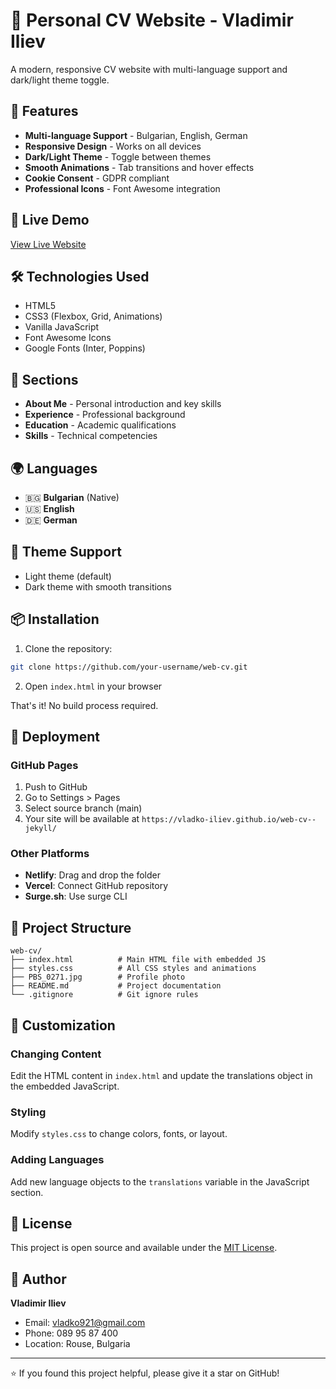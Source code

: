 # 💼 Personal CV Website - Vladimir Iliev

A modern, responsive CV website with multi-language support and dark/light theme toggle.

## 🌟 Features

- **Multi-language Support** - Bulgarian, English, German
- **Responsive Design** - Works on all devices
- **Dark/Light Theme** - Toggle between themes
- **Smooth Animations** - Tab transitions and hover effects
- **Cookie Consent** - GDPR compliant
- **Professional Icons** - Font Awesome integration

## 🚀 Live Demo

[View Live Website](https://vladko-iliev.github.io/web-cv--jekyll/)

## 🛠️ Technologies Used

- HTML5
- CSS3 (Flexbox, Grid, Animations)
- Vanilla JavaScript
- Font Awesome Icons
- Google Fonts (Inter, Poppins)

## 📱 Sections

- **About Me** - Personal introduction and key skills
- **Experience** - Professional background
- **Education** - Academic qualifications
- **Skills** - Technical competencies

## 🌍 Languages

- 🇧🇬 **Bulgarian** (Native)
- 🇺🇸 **English** 
- 🇩🇪 **German**

## 🎨 Theme Support

- Light theme (default)
- Dark theme with smooth transitions

## 📦 Installation

1. Clone the repository:
```bash
git clone https://github.com/your-username/web-cv.git
```

2. Open `index.html` in your browser

That's it! No build process required.

## 🚀 Deployment

### GitHub Pages
1. Push to GitHub
2. Go to Settings > Pages
3. Select source branch (main)
4. Your site will be available at `https://vladko-iliev.github.io/web-cv--jekyll/`

### Other Platforms
- **Netlify**: Drag and drop the folder
- **Vercel**: Connect GitHub repository
- **Surge.sh**: Use surge CLI

## 📁 Project Structure

```
web-cv/
├── index.html          # Main HTML file with embedded JS
├── styles.css          # All CSS styles and animations
├── PBS_0271.jpg        # Profile photo
├── README.md           # Project documentation
└── .gitignore          # Git ignore rules
```

## 🔧 Customization

### Changing Content
Edit the HTML content in `index.html` and update the translations object in the embedded JavaScript.

### Styling
Modify `styles.css` to change colors, fonts, or layout.

### Adding Languages
Add new language objects to the `translations` variable in the JavaScript section.

## 📄 License

This project is open source and available under the [MIT License](LICENSE).

## 👤 Author

**Vladimir Iliev**
- Email: vladko921@gmail.com
- Phone: 089 95 87 400
- Location: Rouse, Bulgaria

---

⭐ If you found this project helpful, please give it a star on GitHub!
